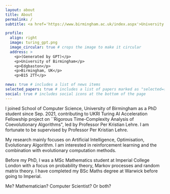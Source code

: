 ```yaml
---
layout: about
title: About
permalink: /
subtitle: <a href='https://www.birmingham.ac.uk/index.aspx'>University of Birmingham.</a>

profile:
  align: right
  image: turing_gpt.png
  image_circular: true # crops the image to make it circular
  address: >
    <p>(Generated by GPT)</p>
    <p>University of Birmingham</p>
    <p>Edgbaston</p>
    <p>Birmingham, UK</p>
    <p>B15 2TT</p>

news: true # includes a list of news items
selected_papers: true # includes a list of papers marked as "selected={true}"
social: true # includes social icons at the bottom of the page
---
```


I joined School of Computer Science, University of Birmingham as a PhD student since Sep. 2021, contributing to UKRI Turing AI Acceleration Fellowship project on ``Rigorous Time-Complexity Analysis of Coevolutionary Algorithms", led by Professor Per Kristian Lehre. I am fortunate to be supervised by Professor Per Kristian Lehre. 

My research mainly focuses on Artificial Intelligence, Optimisation, Evolutionary Algorithm. I am interested in reinforcement learning and the combination with evolutionary computation methods.

Before my PhD, I was a MSc Mathematics student at Imperial College London with a focus on probability theory, Markov processes and random matrix theory. I have completed my BSc Maths degree at Warwick before going to Imperial.

Me? Mathematician? Computer Scientist? Or both? 